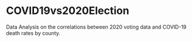 # COVID19vs2020Election
Data Analysis on the correlations between 2020 voting data and COVID-19 death rates by county.

